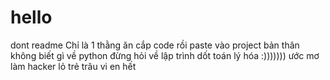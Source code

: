 # hello
  dont readme
  Chỉ là 1 thằng ăn cắp code rồi paste vào project bản thân
  không biết gì về python
  đừng hỏi về lập trình
  dốt toán lý hóa
  :)))))))
  ước mơ làm hacker lỏ trẻ trâu vi en
  hết
